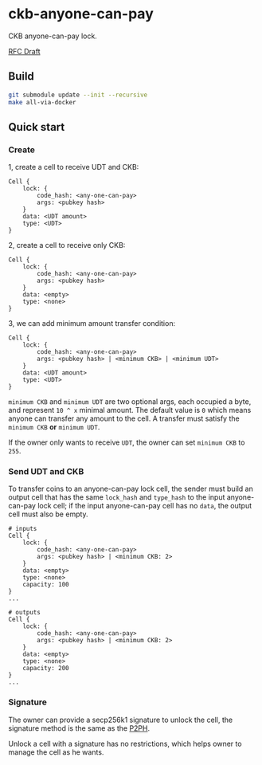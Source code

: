# ckb-anyone-can-pay

CKB anyone-can-pay lock.

[RFC Draft](https://talk.nervos.org/t/rfc-anyone-can-pay-lock/4438)

## Build

``` sh
git submodule update --init --recursive
make all-via-docker 
```

## Quick start

### Create

1, create a cell to receive UDT and CKB:

```
Cell {
    lock: {
        code_hash: <any-one-can-pay>
        args: <pubkey hash>
    }
    data: <UDT amount>
    type: <UDT>
}
```

2, create a cell to receive only CKB:

```
Cell {
    lock: {
        code_hash: <any-one-can-pay>
        args: <pubkey hash>
    }
    data: <empty>
    type: <none>
}
```

3, we can add minimum amount transfer condition:

```
Cell {
    lock: {
        code_hash: <any-one-can-pay>
        args: <pubkey hash> | <minimum CKB> | <minimum UDT>
    }
    data: <UDT amount>
    type: <UDT>
}
```

`minimum CKB` and `minimum UDT` are two optional args, each occupied a byte, and represent `10 ^ x` minimal amount. The default value is `0` which means anyone can transfer any amount to the cell. A transfer must satisfy the `minimum CKB` **or** `minimum UDT`.

If the owner only wants to receive `UDT`, the owner can set `minimum CKB` to `255`.

### Send UDT and CKB

To transfer coins to an anyone-can-pay lock cell, the sender must build an output cell that has the same `lock_hash` and `type_hash` to the input anyone-can-pay lock cell; if the input anyone-can-pay cell has no `data`, the output cell must also be empty.

```
# inputs
Cell {
    lock: {
        code_hash: <any-one-can-pay>
        args: <pubkey hash> | <minimum CKB: 2>
    }
    data: <empty>
    type: <none>
    capacity: 100
}
...

# outputs
Cell {
    lock: {
        code_hash: <any-one-can-pay>
        args: <pubkey hash> | <minimum CKB: 2>
    }
    data: <empty>
    type: <none>
    capacity: 200
}
...
```

### Signature

The owner can provide a secp256k1 signature to unlock the cell, the signature method is the same as the [P2PH](https://github.com/nervosnetwork/ckb-system-scripts/wiki/How-to-sign-transaction#p2ph).

Unlock a cell with a signature has no restrictions, which helps owner to manage the cell as he wants.
